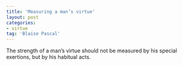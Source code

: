```yaml
---
title: 'Measuring a man’s virtue'
layout: post
categories:
- virtue
tag: 'Blaise Pascal'
---
```


The strength of a man’s virtue should not be measured by his special exertions, but by his habitual acts.